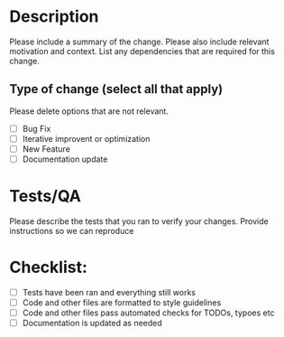 # Description

Please include a summary of the change. 
Please also include relevant motivation and context. 
List any dependencies that are required for this change.

## Type of change (select all that apply)

Please delete options that are not relevant.

- [ ] Bug Fix
- [ ] Iterative improvent or optimization
- [ ] New Feature
- [ ] Documentation update

# Tests/QA

Please describe the tests that you ran to verify your changes. Provide instructions so we can reproduce

# Checklist:

- [ ] Tests have been ran and everything still works
- [ ] Code and other files are formatted to style guidelines
- [ ] Code and other files pass automated checks for TODOs, typoes etc
- [ ] Documentation is updated as needed